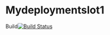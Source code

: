 # Mydeploymentslot1
Build[![Build Status](https://dev.azure.com/lipsacreativity/DemoDevops/_apis/build/status/Lipsa1st.MindtreeRepo?branchName=master)](https://dev.azure.com/lipsacreativity/DemoDevops/_build/latest?definitionId=1&branchName=master)
